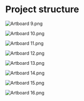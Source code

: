 # Project structure

<p><img src="https://vertexschool.instructure.com/courses/440/files/26164/preview?verifier=qHhKEZNhya4OQywV3WqTvQyOe0dpCdoAGhnuB9Kv" alt="Artboard 9.png" data-api-endpoint="https://vertexschool.instructure.com/api/v1/courses/440/files/26164" data-api-returntype="File"></p>
<p><img src="https://vertexschool.instructure.com/courses/440/files/26165/preview?verifier=d7m80kB3fnTig0DT2kggCogr5OlJuqi5tEAQS69I" alt="Artboard 10.png" data-api-endpoint="https://vertexschool.instructure.com/api/v1/courses/440/files/26165" data-api-returntype="File"></p>
<p><img src="https://vertexschool.instructure.com/courses/440/files/26166/preview?verifier=4eezoAwoOdggEaWNaQYEz4BVuQhhPBBJsQZpZzRB" alt="Artboard 11.png" data-api-endpoint="https://vertexschool.instructure.com/api/v1/courses/440/files/26166" data-api-returntype="File"></p>
<p><img src="https://vertexschool.instructure.com/courses/440/files/26167/preview?verifier=UalNuHnmQfxLHmZ6R3BnjaCOaa6HTzIAkVFFoOnG" alt="Artboard 12.png" data-api-endpoint="https://vertexschool.instructure.com/api/v1/courses/440/files/26167" data-api-returntype="File"></p>
<p><img src="https://vertexschool.instructure.com/courses/440/files/26168/preview?verifier=QwzlGUPJ311DR8WHB2Q1oQvYfRR8HeqiXKYKisXH" alt="Artboard 13.png" data-api-endpoint="https://vertexschool.instructure.com/api/v1/courses/440/files/26168" data-api-returntype="File"></p>
<p><img src="https://vertexschool.instructure.com/courses/440/files/26169/preview?verifier=YYp4uAalwC4OFJTwhreXkAzd0dEZfgTwYpCelNUY" alt="Artboard 14.png" data-api-endpoint="https://vertexschool.instructure.com/api/v1/courses/440/files/26169" data-api-returntype="File"></p>
<p><img src="https://vertexschool.instructure.com/courses/440/files/26170/preview?verifier=4VRuEN8GVvlHvGJGaoypd03PqqxHDCTsXeD2JFyP" alt="Artboard 15.png" data-api-endpoint="https://vertexschool.instructure.com/api/v1/courses/440/files/26170" data-api-returntype="File"></p>
<p><img src="https://vertexschool.instructure.com/courses/440/files/26171/preview?verifier=mZIxZvkeFv8BGVmROs7oSWF6GuGWKbluacjv2jEb" alt="Artboard 16.png" data-api-endpoint="https://vertexschool.instructure.com/api/v1/courses/440/files/26171" data-api-returntype="File"></p>
<p>&nbsp;</p>